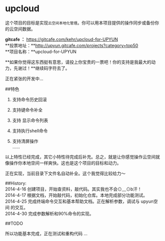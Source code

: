 # upcloud

这个项目的目标是实现`云空间本地化管理`。你可以用本项目提供的操作同步或备份你的云空间数据。

**gitcafe ：** https://gitcafe.com/kehr/upcloud-for-UPYUN  
**投票地址：**http://upyun.gitcafe.com/projects?category=top50   
**项目名称：**upcloud-for-UPYUN   
   
**如果你觉得这东西挺有意思，请投上你宝贵的一票吧！你的支持是我最大的动力，先谢过！**继续码字符去了。

正在紧张的开发中...

##特色  

1. 支持命令历史回滚

2. 支持<Tab>键命令补全  

3. 支持<Tab> <Tab> 显示命令列表

4. 支持执行shell命令  

5. 支持清屏操作  
......  

以上特性已经完成，其它小特性待完成后补充。总之，就是让你感觉操作云空间就像操作你本地空间一样爽快。这也是这个项目的目标和动力。

正在实现，当前目录下文件名自动补全。这个我觉得比较给力～

##History:  
2014-4-16 创建项目，开始查资料，敲代码。其实我也不会⊙﹏⊙b汗！  
2014-4-17 根据文档，开始敲代码，初始化仓库。本地完成部分功能测试。    
2014-4-25 完成终端命令交互和基本帮助文档。正在解析参数，调试与 upyun空间 的交互。  
2014-4-30 完成参数解析和90%命令的实现。  

##TODO   

所以功能基本完成，正在测试和重构代码 ...
